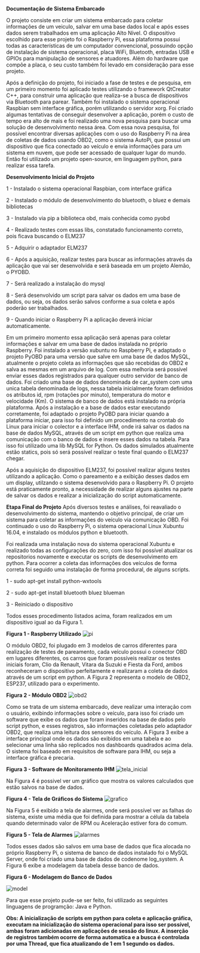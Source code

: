 **Documentação de Sistema Embarcado**

O projeto consiste em criar um sistema embarcado para coletar informações de um veiculo, salvar
em uma base dados local e após esses dados serem trabalhados em uma aplicação Alto Nível.
O dispositivo escolhido para esse projeto foi o Raspberry Pi, essa plataforma possui todas as características de um computador convencional, possuindo opção de instalação de sistema operacional, placa WiFi, Bluetooth, entradas USB e GPIOs para manipulação de sensores e atuadores. Além do hardware que compõe a placa, o seu custo também foi levado em consideração para esse projeto. 

Após a definição do projeto, foi iniciado a fase de testes e de pesquisa, em um primeiro momento foi aplicado testes utilizando o framework QtCreator C++, para construir uma aplicação que realiza-se a busca de dispositivos via Bluetooth para parear. Também foi instalado o sistema operacional Raspbian sem interface gráfica, porém utilizando o servidor xorg. Foi criado algumas tentativas de conseguir desenvolver a aplicação, porém o custo de tempo era alto de mais e foi realizado uma nova pesquisa para buscar uma solução de desenvolvimento nessa área. Com essa nova pesquisa, foi possível encontrar diversas aplicações com o uso do Raspberry Pi na área de coletas de dados usando OBD2, como o sistema AutoPi, que possui um dispositivo que fica conectado ao veículo e envia informações para um sistema em nuvem, que pode ser acessado de qualquer lugar do mundo. Então foi utilizado um projeto open-source, em linguagem python, para realizar essa tarefa.

**Desenvolvimento Inicial do Projeto**

1 - Instalado o sistema operacional Raspbian, com interface gráfica

2 - Instalado o módulo de desenvolvimento do bluetooth, o bluez e demais bibliotecas

3 - Instalado via pip a biblioteca obd, mais conhecida como pyobd

4 - Realizado testes com essas libs, constatado funcionamento correto, pois ficava buscando o ELM237

5 - Adquirir o adaptador ELM237

6 - Após a aquisição, realizar testes para buscar as informações através da aplicação que vai ser desenvolvida e será baseada em um projeto Alemão, o PYOBD.

7 - Será realizado a instalação do mysql

8 - Será desenvolvido um script para salvar os dados em uma base de dados, ou seja, os dados serão salvos conforme a sua coleta e após poderão ser trabalhados.

9 - Quando iniciar o Raspberry Pi a aplicação deverá iniciar automaticamente.

Em um primeiro momento essa aplicação será apenas para coletar informações e salvar em uma base de dados instalada no próprio Raspberry.
Foi instalado a versão xubuntu no Raspberry Pi, e adaptado o projeto PyOBD para uma versão que salve em uma base de dados MySQL, atualmente o projeto coleta as informações que são recebidas do OBD2 e salva as mesmas em um arquivo de log. Com essa melhoria será possível enviar esses dados registrados para qualquer outro servidor de banco de dados.
Foi criado uma base de dados denominada de car_system com uma unica tabela denominada de logs, nessa tabela inicialmente foram definidos os atributos id, rpm (rotações por minuto), temperatura do motor e velocidade (Km). O sistema de banco de dados está instalado na própria plataforma. Após a instalação e a base de dados estar executando corretamente, foi adaptado o projeto PyOBD para iniciar quando a plataforma iniciar, para isso foi definido um procedimento na crontab do Linux para iniciar o colector e a interface IHM, onde irá salvar os dados na base de dados MySQL, através de um script em python que realiza uma comunicação com o banco de dados e insere esses dados na tabela. Para isso foi utilizado uma lib MySQL for Python. Os dados simulados atualmente estão statics, pois só será possível realizar o teste final quando o ELM237 chegar.

Após a aquisição do dispositivo ELM237, foi possível realizar alguns testes utilizando a aplicação. Como o pareamento e a exibição desses dados em um display, utilzando o sistema desenvolvido para o Raspberry Pi. O projeto está praticamente pronto, a necessidade de realizar alguns ajustes na parte de salvar os dados e realizar a inicialização do script automaticamente.

**Etapa Final do Projeto**
Após diversos testes e análises, foi reavaliado o desenvolvimento do sistema, mantendo o objetivo principal, de criar um sistema para
coletar as informações do veículo via comunicação OBD. Foi continuado o uso do Raspberry Pi, o sistema operacional Linux Xubuntu 16.04, e instalado os módulos python e bluetooth.

Foi realizada uma instalação nova do sistema operacional Xubuntu e realizado todas as configurações do zero, com isso foi possível atualizar os repositorios novamente e executar os scripts de desenvolvimento em python. Para ocorrer a coleta das informações dos veículos de forma correta foi seguido uma instalação de forma procedural, de alguns scripts.

1 - sudo apt-get install python-wxtools

2 - sudo apt-get install bluetooth bluez blueman

3 - Reiniciado o dispositivo

Todos esses procedimento listados acima, foram realizados em um dispositivo igual ao da Figura 1.

**Figura 1 - Raspberry Utilizado**
![pi](https://user-images.githubusercontent.com/22698776/48963682-1ced5100-ef7f-11e8-9919-a4effd1f010c.jpg)

O módulo OBD2, foi plugado em 3 modelos de carros diferentes para realização de testes de pareamento, cada veículo possui
o conector OBD em lugares diferentes, os carros que foram possíveis realizar os testes iniciais foram, Clio da Renault, Vitara da
Suzuki e Fiesta da Ford, ambos reconheceram o dispositivo perfeitamente e realizaram a coleta de dados através de um script em python.
A Figura 2 representa o modelo de OBD2, ESP237, utilizado para o experimento.

**Figura 2 - Módulo OBD2**
![obd2](https://user-images.githubusercontent.com/22698776/48963783-7a829d00-ef81-11e8-941e-6d9cc6ed6c61.jpg)

Como se trata de um sistema embarcado, deve realizar uma interação com o usuário, exibindo informações sobre o veículo, para isso
foi criado um software que exibe os dados que foram inseridos na base de dados pelo script python, e esses registros, são informações
coletadas pelo adaptador OBD2, que realiza uma leitura dos sensores do veículo. A Figura 3 exibe a interface principal onde os dados são
exibidos em uma tabela e ao selecionar uma linha são replicados nos dashboards quadrados acima dela. O sistema foi baseado em requisitos
de software para IHM, ou seja a interface gráfica é precaria.

**Figura 3 - Software de Monitoramento IHM**
![tela_inicial](https://user-images.githubusercontent.com/22698776/48963712-c5031a00-ef7f-11e8-8594-439fc55688d7.png)

Na Figura 4 é possivel ver um gráfico que mostra os valores calculados que estão salvos na base de dados.

**Figura 4 - Tela de Gráficos do Sistema**
![grafico](https://user-images.githubusercontent.com/22698776/48963714-c92f3780-ef7f-11e8-94bc-0dbfa01cc438.png)

Na Figura 5 é exibido a tela de alarmes, onde será possível ver as falhas do sistema, existe uma média que foi definida
para mostrar a célula da tabela quando determinado valor de RPM ou Aceleração estiver fora do comum.

**Figura 5 - Tela de Alarmes**
![alarmes](https://user-images.githubusercontent.com/22698776/48963717-cd5b5500-ef7f-11e8-9c5a-a0fa691e7e96.png)

Todos esses dados são salvos em uma base de dados que fica alocada no próprio Raspberry Pi, o sistema de banco de dados instalado
foi o MySQL Server, onde foi criado uma base de dados de codenome log_system. A Figura 6 exibe a modelagem da tabela desse banco de 
dados.

**Figura 6 - Modelagem do Banco de Dados**


![model](https://user-images.githubusercontent.com/22698776/48963869-c33b5580-ef83-11e8-8731-1f3454f1420a.png)

Para que esse projeto pude-se ser feito, foi utilizado as seguintes linguagens de programção: Java e Python.

**Obs: A inicialização de scripts em python para coleta e aplicação gráfica, executam na inicialização do sistema operacional
para isso ser possível, ambas foram adicionadas em aplicações de sessão do linux. A inserção de registros também ocorre de forma
automatíca e a busca é controlada por uma Thread, que fica atualizando de 1 em 1 segundo os dados.**
